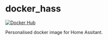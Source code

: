 # docker_hass

[![Docker Hub](https://img.shields.io/docker/cloud/build/pabsi/hass.svg)](https://hub.docker.com/r/pabsi/hass/builds)

Personalised docker image for Home Assitant.

